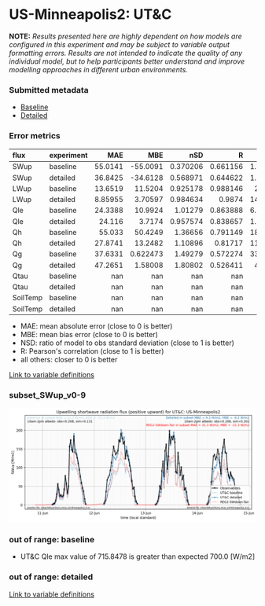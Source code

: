# US-Minneapolis2: UT&C

**NOTE:** *Results presented here are highly dependent on how models are configured in this experiment and may be subject to variable output formatting errors. Results are not intended to indicate the quality of any individual model, but to help participants better understand and improve modelling approaches in different urban environments.*

### Submitted metadata

- [Baseline](UT&C_US-Minneapolis2_baseline_attrs.md)
- [Detailed](UT&C_US-Minneapolis2_detailed_attrs.md)

### Error metrics

| flux     | experiment   |       MAE |        MBE |        nSD |          R |       5th |      95th |     RMSE |      cRMSE |       AMBE |       1-nSD |         1-R |   nSkewness |   nKurtosis |     Overlap |
|:---------|:-------------|----------:|-----------:|-----------:|-----------:|----------:|----------:|---------:|-----------:|-----------:|------------:|------------:|------------:|------------:|------------:|
| SWup     | baseline     |  55.0141  | -55.0091   |   0.370206 |   0.661156 |   1.84091 | 194.377   |  95.3853 |   0.804689 |  55.0091   |   0.629795  |   0.338844  |    0.694712 |    1.20097  |   0.11409   |
| SWup     | detailed     |  36.8425  | -34.6128   |   0.568971 |   0.644622 |   1.51848 | 132.27    |  82.053  |   0.768235 |  34.6128   |   0.43103   |   0.355378  |    0.613125 |    1.13609  |   0.121978  |
| LWup     | baseline     |  13.6519  |  11.5204   |   0.925178 |   0.988146 |  24.753   |   1.0617  |  16.6569 |   0.16593  |  11.5204   |   0.0748226 |   0.0118543 |    0.142029 |    0.195708 |   0.102692  |
| LWup     | detailed     |   8.85955 |   3.70597  |   0.984634 |   0.9874   |  14.3047  |   4.4534  |  12.0585 |   0.158268 |   3.70597  |   0.0153671 |   0.0125999 |    0.69403  |    0.198605 |   0.0644262 |
| Qle      | baseline     |  24.3388  |  10.9924   |   1.01279  |   0.863888 |   6.92199 |   8.31653 |  41.9572 |   0.525233 |  10.9924   |   0.012792  |   0.136112  |    0.144934 |    0.443463 |   0.300129  |
| Qle      | detailed     |  24.116   |   3.7174   |   0.957574 |   0.838657 |   1.19718 |   2.07494 |  43.1389 |   0.55749  |   3.7174   |   0.0424264 |   0.161343  |    0.162894 |    0.505217 |   0.155051  |
| Qh       | baseline     |  55.033   |  50.4249   |   1.36656  |   0.791149 |  18.1065  |  93.523   |  73.3285 |   0.839748 |  50.4249   |   0.366555  |   0.208851  |    0.256173 |    0.828948 |   0.300866  |
| Qh       | detailed     |  27.8741  |  13.2482   |   1.10896  |   0.81717  |  11.1583  |  36.6478  |  43.0479 |   0.646046 |  13.2482   |   0.108961  |   0.18283   |    0.415769 |    0.171793 |   0.158895  |
| Qg       | baseline     |  37.6331  |   0.622473 |   1.49279  |   0.572274 |  33.4656  |  24.6481  |  55.0498 |   1.23282  |   0.622473 |   0.492782  |   0.427726  |    0.441173 |    0.448207 |   0.259074  |
| Qg       | detailed     |  47.2651  |   1.58008  |   1.80802  |   0.526411 |  49.656   |  53.0949  |  68.6901 |   1.53799  |   1.58008  |   0.808005  |   0.473589  |    0.440183 |    0.561519 |   0.323343  |
| Qtau     | baseline     | nan       | nan        | nan        | nan        | nan       | nan       | nan      | nan        | nan        | nan         | nan         |  nan        |  nan        | nan         |
| Qtau     | detailed     | nan       | nan        | nan        | nan        | nan       | nan       | nan      | nan        | nan        | nan         | nan         |  nan        |  nan        | nan         |
| SoilTemp | baseline     | nan       | nan        | nan        | nan        | nan       | nan       | nan      | nan        | nan        | nan         | nan         |  nan        |  nan        | nan         |
| SoilTemp | detailed     | nan       | nan        | nan        | nan        | nan       | nan       | nan      | nan        | nan        | nan         | nan         |  nan        |  nan        | nan         |

 - MAE: mean absolute error (close to 0 is better)
 - MBE: mean bias error (close to 0 is better)
 - NSD: ratio of model to obs standard deviation (close to 1 is better)
 - R: Pearson's correlation (close to 1 is better)
 - all others: closer to 0 is better

[Link to variable definitions](../modelattrs/variable_definitions.md)

### <a name="subset_swup_v0-9"></a>subset_SWup_v0-9
[![UT&C_US-Minneapolis2_subset_SWup_v0-9.png](UT&C_US-Minneapolis2_subset_SWup_v0-9.png)](UT&C_US-Minneapolis2_subset_SWup_v0-9.png)

### out of range: baseline

 - UT&C Qle max value of 715.8478 is greater than expected 700.0 [W/m2]

### out of range: detailed



[Link to variable definitions](../modelattrs/variable_definitions.md)

